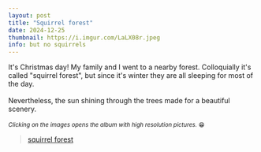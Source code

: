 ```yaml
---
layout: post
title: "Squirrel forest"
date: 2024-12-25
thumbnail: https://i.imgur.com/LaLX08r.jpeg 
info: but no squirrels
---
```

It's Christmas day! My family and I went to a nearby forest. Colloquially it's called "squirrel forest", but since it's winter they are all sleeping for most of the day. 
<br>
<br>
Nevertheless, the sun shining through the trees made for a beautiful scenery. 
<br>
<br>
<small>_Clicking on the images opens the album with high resolution pictures._ 😁</small>

<blockquote class="imgur-embed-pub" lang="en" data-id="a/A7nwz6i"  ><a href="//imgur.com/a/A7nwz6i">squirrel forest</a></blockquote><script async src="//s.imgur.com/min/embed.js" charset="utf-8"></script>
